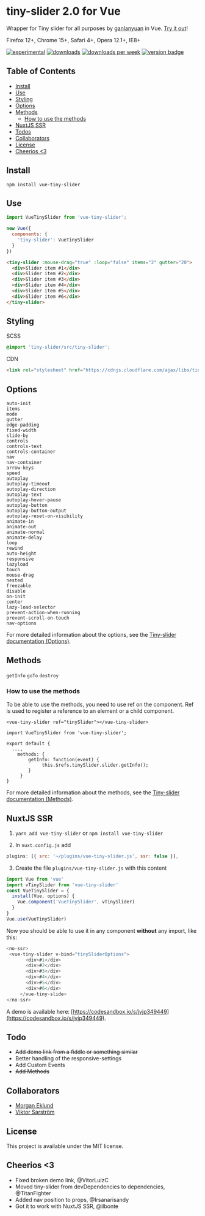 # tiny-slider 2.0 for Vue

Wrapper for Tiny slider for all purposes by [ganlanyuan](https://github.com/ganlanyuan/tiny-slider) in Vue. [Try it out](https://codesandbox.io/s/7m9w30xjz6)!

Firefox 12+, Chrome 15+, Safari 4+, Opera 12.1+, IE8+

[![experimental](http://badges.github.io/stability-badges/dist/experimental.svg)](http://github.com/badges/stability-badges) [![downloads](https://img.shields.io/npm/dt/vue-tiny-slider.svg)](https://github.com/badges/shields/) [![downloads per week](https://img.shields.io/npm/dw/vue-tiny-slider.svg)](https://github.com/badges/shields/) [![version badge](https://img.shields.io/npm/v/vue-tiny-slider.svg)](https://github.com/badges/shields/) 



## Table of Contents
  * [Install](#install)
  * [Use](#use)
  * [Styling](#styling)
  * [Options](#options)
  * [Methods](#methods)
      * [How to use the methods](#how-to-use-the-methods)
  * [NuxtJS SSR](#nuxtjs-ssr)
  * [Todos](#todo)
  * [Collaborators](#collaborators)
  * [License](#license)
  * [Cheerios &lt;3](#cheerios-3)

## Install

`npm install vue-tiny-slider`

## Use

````javascript
import VueTinySlider from 'vue-tiny-slider';

new Vue({
  components: {
    'tiny-slider': VueTinySlider
  }
})
````

````html
<tiny-slider :mouse-drag="true" :loop="false" items="2" gutter="20">
  <div>Slider item #1</div>
  <div>Slider item #2</div>
  <div>Slider item #3</div>
  <div>Slider item #4</div>
  <div>Slider item #5</div>
  <div>Slider item #6</div>
</tiny-slider>
````

## Styling

SCSS
````scss
@import 'tiny-slider/src/tiny-slider';
````

CDN
````html
<link rel="stylesheet" href="https://cdnjs.cloudflare.com/ajax/libs/tiny-slider/2.9.1/tiny-slider.css">
````

## Options

````
auto-init
items
mode
gutter
edge-padding
fixed-width
slide-by
controls
controls-text
controls-container
nav
nav-container
arrow-keys
speed
autoplay
autoplay-timeout
autoplay-direction
autoplay-text
autoplay-hover-pause
autoplay-button
autoplay-button-output
autoplay-reset-on-visibility
animate-in
animate-out
animate-normal
animate-delay
loop
rewind
auto-height
responsive
lazyload
touch
mouse-drag
nested
freezable
disable
on-init
center
lazy-load-selector
prevent-action-when-running
prevent-scroll-on-touch
nav-options
````

For more detailed information about the options, see the [Tiny-slider documentation (Options)](https://github.com/ganlanyuan/tiny-slider#options).

## Methods

````getInfo````
````goTo````
````destroy````

### How to use the methods

To be able to use the methods, you need to use ref on the component. Ref is used to register a reference to an element or a child component.

```
<vue-tiny-slider ref="tinySlider"></vue-tiny-slider>
```

```
import VueTinySlider from 'vue-tiny-slider';

export default {
  ...,
    methods: {
        getInfo: function(event) {
             this.$refs.tinySlider.slider.getInfo();
        }
     }
}
```

For more detailed information about the methods, see the [Tiny-slider documentation (Methods)](https://github.com/ganlanyuan/tiny-slider#methods).

## NuxtJS SSR

1. `yarn add vue-tiny-slider` or `npm install vue-tiny-slider`

2. In `nuxt.config.js` add 
``` js 
plugins: [{ src: '~/plugins/vue-tiny-slider.js', ssr: false }],
```

3. Create the file `plugins/vue-tiny-slider.js` with this content

```js
import Vue from 'vue'
import vTinySlider from 'vue-tiny-slider'
const VueTinySlider = {
  install(Vue, options) {
    Vue.component('VueTinySlider', vTinySlider)
  }
}
Vue.use(VueTinySlider)
```

Now you should be able to use it in any component **without** any import, like this:

```js
<no-ssr>
 <vue-tiny-slider v-bind="tinySliderOptions">
       <div>#1</div>
       <div>#2</div>
       <div>#3</div>
       <div>#4</div>
       <div>#5</div>
       <div>#6</div>
     </vue-tiny-slide>
</no-ssr>
```

A demo is available here: [https://codesandbox.io/s/jvjp349449](https://codesandbox.io/s/jvjp349449).


## Todo
* ~~Add demo link from a fiddle or something similar~~
* Better handling of the responsive-settings
* Add Custom Events
* ~~Add Methods~~

## Collaborators
* [Morgan Eklund](https://github.com/rymdkapten)
* [Viktor Sarström](https://github.com/viktorlarsson)

## License

This project is available under the MIT license.

## Cheerios <3

* Fixed broken demo link, @VitorLuizC
* Moved tiny-slider from devDependencies to dependencies, @TitanFighter
* Added nav position to props, @Irsanarisandy
* Got it to work with NuxtJS SSR, @ilbonte
